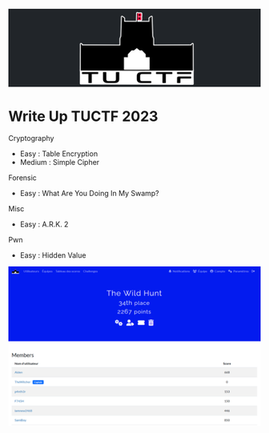 <p align="center">
  <img src="./src/image/TUCTF.png"/>
</p>

# Write Up TUCTF 2023

Cryptography
- Easy : Table Encryption
- Medium : Simple Cipher


Forensic
- Easy : What Are You Doing In My Swamp?


Misc
- Easy : A.R.K. 2


Pwn
- Easy : Hidden Value

<p align="center">
  <img src="./src/image/result.png"/>
</p>